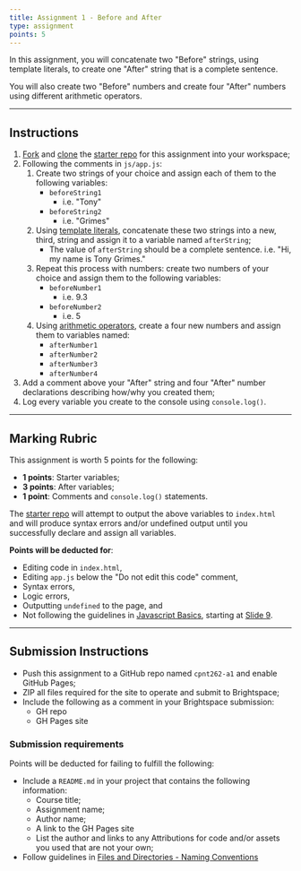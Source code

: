 ```yaml
---
title: Assignment 1 - Before and After
type: assignment
points: 5
---
```


In this assignment, you will concatenate two "Before" strings, using template literals, to create one "After" string that is a complete sentence. 

You will also create two "Before" numbers and create four "After" numbers using different arithmetic operators.

---

## Instructions
1. [Fork](https://docs.github.com/en/get-started/quickstart/fork-a-repo#forking-a-repository) and [clone](https://docs.github.com/en/get-started/quickstart/fork-a-repo#cloning-your-forked-repository) the [starter repo](https://github.com/sait-wbdv/w23-262-a1-starter) for this assignment into your workspace;
2. Following the comments in `js/app.js`:
    1. Create two strings of your choice and assign each of them to the following variables:
        - `beforeString1`
            - i.e. "Tony"
        - `beforeString2`
            - i.e. "Grimes"
    2. Using [template literals](https://developer.mozilla.org/en-US/docs/Web/JavaScript/Reference/Template_literals), concatenate these two strings into a new, third, string and assign it to a variable named `afterString`;
        - The value of `afterString` should be a complete sentence. i.e. "Hi, my name is Tony Grimes."
    3. Repeat this process with numbers: create two numbers of your choice and assign them to the following variables:
        - `beforeNumber1`
            - i.e. 9.3
        - `beforeNumber2`
            - i.e. 5
    4. Using [arithmetic operators](https://developer.mozilla.org/en-US/docs/Learn/JavaScript/First_steps/Math), create a four new numbers and assign them to variables named:
        - `afterNumber1`
        - `afterNumber2`
        - `afterNumber3`
        - `afterNumber4`
3. Add a comment above your "After" string and four "After" number declarations describing how/why you created them;
4. Log every variable you create to the console using `console.log()`.

---
## Marking Rubric
This assignment is worth 5 points for the following:
- **1 points**: Starter variables;
- **3 points**: After variables;
- **1 point**: Comments and `console.log()` statements.

The [starter repo](https://github.com/sait-wbdv/w23-262-a1-starter) will attempt to output the above variables to `index.html` and will produce syntax errors and/or undefined output until you successfully declare and assign all variables.

**Points will be deducted for**:
- Editing code in `index.html`,
- Editing `app.js` below the "Do not edit this code" comment,
- Syntax errors, 
- Logic errors,
- Outputting `undefined` to the page, and
- Not following the guidelines in [Javascript Basics](https://sait-wbdv.github.io/slides/w23/cpnt-262/js-introduction.html), starting at [Slide 9](https://sait-wbdv.github.io/slides/w23/cpnt-262/js-introduction.html#/9).

---

## Submission Instructions
- Push this assignment to a GitHub repo named `cpnt262-a1` and enable GitHub Pages;
- ZIP all files required for the site to operate and submit to Brightspace;
- Include the following as a comment in your Brightspace submission:
  - GH repo
  - GH Pages site

### Submission requirements
Points will be deducted for failing to fulfill the following:
- Include a `README.md` in your project that contains the following information:
  - Course title;
  - Assignment name;
  - Author name;
  - A link to the GH Pages site
  - List the author and links to any Attributions for code and/or assets you used that are not your own;
- Follow guidelines in [Files and Directories - Naming Conventions](https://gist.github.com/acidtone/d77059ec1851eff266339a3df70f6984)
